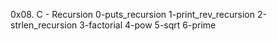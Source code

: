 0x08. C - Recursion
0-puts_recursion
1-print_rev_recursion
2-strlen_recursion
3-factorial
4-pow
5-sqrt
6-prime
